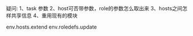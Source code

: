 疑问:
1、task 参数
2、host可否带参数，role的参数怎么取出来
3、hosts之间怎样共享信息
4、重用现有的模块

env.hosts.extend
env.roledefs.update
